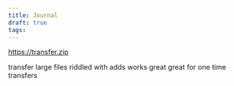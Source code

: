 ```yaml
---
title: Journal
draft: true
tags:
---
```

 
https://transfer.zip

transfer large files
riddled with adds
works great
great for one time transfers
